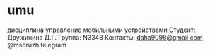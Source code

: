 # umu
дисциплина управление мобильными устройствами
Студент: Дружинина Д.Г. 
Группа: N3348
Контакты: daha9098@gmail.com
@msdruzh telegram
